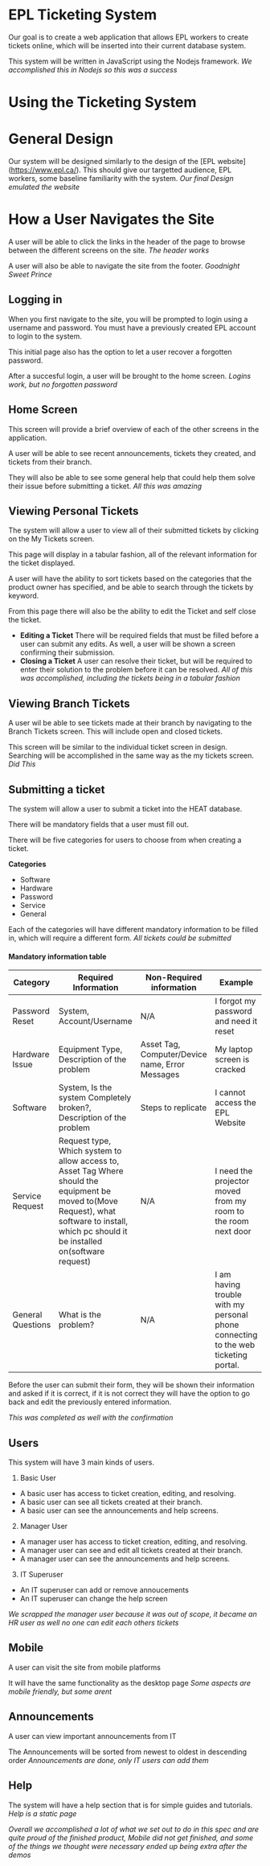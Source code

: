 # EPL Ticketing System

Our goal is to create a web application that allows EPL workers to create tickets online, which will be inserted into their current database system.

This system will be written in JavaScript using the Nodejs framework.
 _We accomplished this in Nodejs so this was a success_
# Using the Ticketing System

# General Design

Our system will be designed similarly to the design of the [EPL website] (https://www.epl.ca/). This should give our targetted audience, EPL workers, some baseline familiarity with the system.
_Our final Design emulated the website_
# How a User Navigates the Site

A user will be able to click the links in the header of the page to browse between the different screens on the site.
_The header works_

A user will also be able to navigate the site from the footer.
_Goodnight Sweet Prince_
## Logging in

When you first navigate to the site, you will be prompted to login using a username and password. You must have a previously created EPL account to login to the system. 

This initial page also has the option to let a user recover a forgotten password.

After a succesful login, a user will be brought to the home screen.
_Logins work, but no forgotten password_
## Home Screen

This screen will provide a brief overview of each of the other screens in the application. 

A user will be able to see recent announcements, tickets they created, and tickets from their branch. 

They will also be able to see some general help that could help them solve their issue before submitting a ticket. 
_All this was amazing_
## Viewing Personal Tickets

The system will allow a user to view all of their submitted tickets by clicking on the My Tickets screen. 

This page will display in a tabular fashion, all of the relevant information for the ticket displayed. 

A user will have the ability to sort tickets based on the categories that the product owner has specified, and be able to search through the tickets by keyword. 

From this page there will also be the ability to edit the Ticket and self close the ticket.

  * **Editing a Ticket**
  There will be required fields that must be filled before a user can submit any edits.   As well, a user will be shown a screen confirming their submission.
  * **Closing a Ticket**
  A user can resolve their ticket, but will be required to enter their solution to the problem before it can be resolved.
_All of this was accomplished, including the tickets being in a tabular fashion_
## Viewing Branch Tickets

A user wil be able to see tickets made at their branch by navigating to the Branch Tickets screen. This will include open and closed tickets.

This screen will be similar to the individual ticket screen in design. Searching will be accomplished in the same way as the my tickets screen.
_Did This_
## Submitting a ticket

The system will allow a user to submit a ticket into the HEAT database.  

There will be mandatory fields that a user must fill out.

There will be five categories for users to choose from when creating a ticket.

**Categories**
  * Software
  * Hardware
  * Password
  * Service
  * General
  
  
Each of the categories will have different mandatory information to be filled in, which will require a different form.
_All tickets could be submitted_
#### Mandatory information table

Category | Required Information | Non-Required information | Example
--------- | -------------------- | ----------------------  | ----------
Password Reset | System, Account/Username | N/A | I forgot my password and need it reset
Hardware Issue | Equipment Type, Description of the problem | Asset Tag, Computer/Device name, Error Messages | My laptop screen is cracked
Software       | System, Is the system Completely broken?, Description of the problem | Steps to replicate | I cannot access the EPL Website
Service Request | Request type, Which system to allow access to, Asset Tag Where should the equipment be moved to(Move Request), what software to install, which pc should it be installed on(software request) | N/A | I need the projector moved from my room to the room next door
General Questions | What is the problem? | N/A | I am having trouble with my personal phone connecting to the web ticketing portal.


Before the user can submit their form, they will be shown their information and asked if it is correct, if it is not correct they will have the option to go back and edit the previously entered information. 

_This was completed as well with the confirmation_
## Users

This system will have 3 main kinds of users.

1. Basic User
  * A basic user has access to ticket creation, editing, and resolving.
  * A basic user can see all tickets created at their branch.
  * A basic user can see the announcements and help screens.
2. Manager User
  * A manager user has access to ticket creation, editing, and resolving.
  * A manager user can see and edit all tickets created at their branch.
  * A manager user can see the announcements and help screens.
3. IT Superuser
  * An IT superuser can add or remove annoucements
  * An IT superuser can change the help screen

_We scrapped the manager user because it was out of scope, it became an HR user as well no one can edit each others tickets_  
## Mobile

A user can visit the site from mobile platforms

It will have the same functionality as the desktop page
_Some aspects are mobile friendly, but some arent_
## Announcements

A user can view important announcements from IT

The Announcements will be sorted from newest to oldest in descending order
_Announcements are done, only IT users can add them_
## Help

The system will have a help section that is for simple guides and tutorials.
_Help is a static page_

_Overall we accomplished a lot of what we set out to do in this spec and are quite proud of the finished product, Mobile did not get finished, and some of the things we thought were necessary ended up being extra after the demos_
